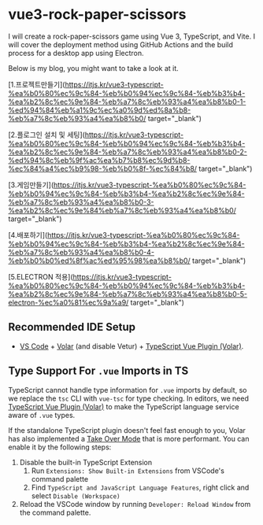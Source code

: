 # vue3-rock-paper-scissors

I will create a rock-paper-scissors game using Vue 3, TypeScript, and Vite. I will cover the deployment method using GitHub Actions and the build process for a desktop app using Electron.

Below is my blog, you might want to take a look at it.

[1.프로젝트만들기](https://itjs.kr/vue3-typescript-%ea%b0%80%ec%9c%84-%eb%b0%94%ec%9c%84-%eb%b3%b4-%ea%b2%8c%ec%9e%84-%eb%a7%8c%eb%93%a4%ea%b8%b0-1-%ed%94%84%eb%a1%9c%ec%a0%9d%ed%8a%b8-%eb%a7%8c%eb%93%a4%ea%b8%b0/ target="_blank")

[2.플로그인 설치 및 세팅](https://itjs.kr/vue3-typescript-%ea%b0%80%ec%9c%84-%eb%b0%94%ec%9c%84-%eb%b3%b4-%ea%b2%8c%ec%9e%84-%eb%a7%8c%eb%93%a4%ea%b8%b0-2-%ed%94%8c%eb%9f%ac%ea%b7%b8%ec%9d%b8-%ec%84%a4%ec%b9%98-%eb%b0%8f-%ec%84%b8/ target="_blank")

[3.게임만들기](https://itjs.kr/vue3-typescript-%ea%b0%80%ec%9c%84-%eb%b0%94%ec%9c%84-%eb%b3%b4-%ea%b2%8c%ec%9e%84-%eb%a7%8c%eb%93%a4%ea%b8%b0-3-%ea%b2%8c%ec%9e%84%eb%a7%8c%eb%93%a4%ea%b8%b0/ target="_blank")

[4.배포하기](https://itjs.kr/vue3-typescript-%ea%b0%80%ec%9c%84-%eb%b0%94%ec%9c%84-%eb%b3%b4-%ea%b2%8c%ec%9e%84-%eb%a7%8c%eb%93%a4%ea%b8%b0-4-%eb%b0%b0%ed%8f%ac%ed%95%98%ea%b8%b0/ target="_blank")

[5.ELECTRON 적용](https://itjs.kr/vue3-typescript-%ea%b0%80%ec%9c%84-%eb%b0%94%ec%9c%84-%eb%b3%b4-%ea%b2%8c%ec%9e%84-%eb%a7%8c%eb%93%a4%ea%b8%b0-5-electron-%ec%a0%81%ec%9a%a9/ target="_blank")

## Recommended IDE Setup

- [VS Code](https://code.visualstudio.com/) + [Volar](https://marketplace.visualstudio.com/items?itemName=Vue.volar) (and disable Vetur) + [TypeScript Vue Plugin (Volar)](https://marketplace.visualstudio.com/items?itemName=Vue.vscode-typescript-vue-plugin).

## Type Support For `.vue` Imports in TS

TypeScript cannot handle type information for `.vue` imports by default, so we replace the `tsc` CLI with `vue-tsc` for type checking. In editors, we need [TypeScript Vue Plugin (Volar)](https://marketplace.visualstudio.com/items?itemName=Vue.vscode-typescript-vue-plugin) to make the TypeScript language service aware of `.vue` types.

If the standalone TypeScript plugin doesn't feel fast enough to you, Volar has also implemented a [Take Over Mode](https://github.com/johnsoncodehk/volar/discussions/471#discussioncomment-1361669) that is more performant. You can enable it by the following steps:

1. Disable the built-in TypeScript Extension
   1. Run `Extensions: Show Built-in Extensions` from VSCode's command palette
   2. Find `TypeScript and JavaScript Language Features`, right click and select `Disable (Workspace)`
2. Reload the VSCode window by running `Developer: Reload Window` from the command palette.
